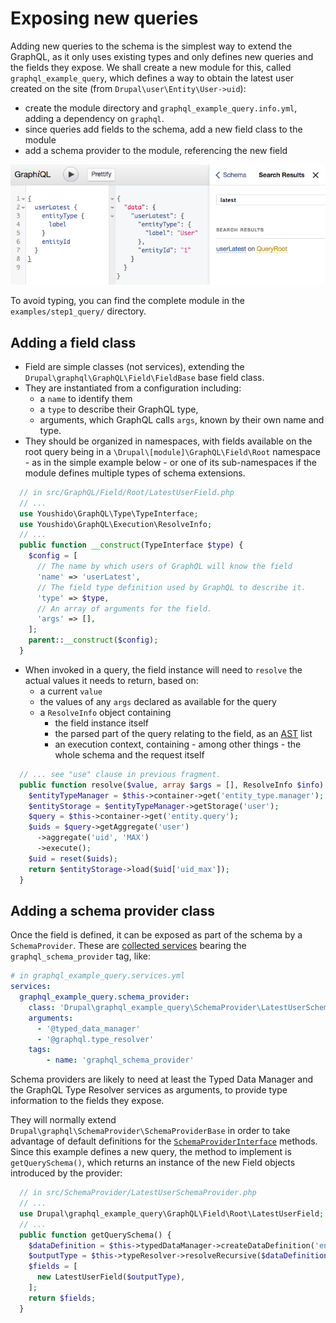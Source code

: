 # Exposing new queries

Adding new queries to the schema is the simplest way to extend the GraphQL, as
it only uses existing types and only defines new queries and the fields they
expose. We shall create a new module for this, called `graphql_example_query`,
which defines a way to obtain the latest user created on the site (from
`Drupal\user\Entity\User->uid`):

* create the module directory and `graphql_example_query.info.yml`, adding a
  dependency on `graphql`.
* since queries add fields to the schema, add a new field class to the module
* add a schema provider to the module, referencing the new field

![graphiql using the userLatest query](./queries-example.png)

To avoid typing, you can find the complete module in the `examples/step1_query/`
directory.


## Adding a field class

* Field are simple classes (not services), extending the
`Drupal\graphql\GraphQL\Field\FieldBase` base field class.
* They are instantiated from a configuration including:
  * a `name` to identify them
  * a `type` to describe their GraphQL type,
  * arguments, which GraphQL calls `args`, known by their own name and type.
* They should be organized in namespaces, with fields available on the root
query being in a `\Drupal\[module]\GraphQL\Field\Root` namespace - as in the
simple example below - or one of its sub-namespaces if the module defines
multiple types of schema extensions.

[AST]: https://en.wikipedia.org/wiki/Abstract_syntax_tree

```php
  // in src/GraphQL/Field/Root/LatestUserField.php
  // ...
  use Youshido\GraphQL\Type\TypeInterface;
  use Youshido\GraphQL\Execution\ResolveInfo;
  // ...
  public function __construct(TypeInterface $type) {
    $config = [
      // The name by which users of GraphQL will know the field
      'name' => 'userLatest',
      // The field type definition used by GraphQL to describe it.
      'type' => $type,
      // An array of arguments for the field.
      'args' => [],
    ];
    parent::__construct($config);
  }
```
* When invoked in a query, the field instance will need to `resolve` the actual
  values it needs to return, based on:
  * a current `value`
  * the values of any `args` declared as available for the query
  * a `ResolveInfo` object containing
    * the field instance itself
    * the parsed part of the query relating to the field, as an [AST] list
    * an execution context, containing - among other things - the whole schema
      and the request itself

```php
  // ... see "use" clause in previous fragment.
  public function resolve($value, array $args = [], ResolveInfo $info) {
    $entityTypeManager = $this->container->get('entity_type.manager');
    $entityStorage = $entityTypeManager->getStorage('user');
    $query = $this->container->get('entity.query');
    $uids = $query->getAggregate('user')
      ->aggregate('uid', 'MAX')
      ->execute();
    $uid = reset($uids);
    return $entityStorage->load($uid['uid_max']);
  }
```

## Adding a schema provider class

Once the field is defined, it can be exposed as part of the schema by a
`SchemaProvider`. These are [collected services] bearing the
`graphql_schema_provider` tag, like:

```yaml
# in graphql_example_query.services.yml
services:
  graphql_example_query.schema_provider:
    class: 'Drupal\graphql_example_query\SchemaProvider\LatestUserSchemaProvider'
    arguments:
      - '@typed_data_manager'
      - '@graphql.type_resolver'
    tags:
        - name: 'graphql_schema_provider'
```

Schema providers are likely to need at least the Typed Data Manager and the
GraphQL Type Resolver services as arguments, to provide type information to the
fields they expose.

[collected services]: https://api.drupal.org/api/drupal/core%21core.api.php/group/service_tag/8.3.x

They will normally extend `Drupal\graphql\SchemaProvider\SchemaProviderBase` in
order to take advantage of default definitions for the
[`SchemaProviderInterface`] methods. Since this example defines a new query, the
method to implement is `getQuerySchema()`, which returns an instance of the new
Field objects introduced by the provider:

[`SchemaProviderInterface`]: https://github.com/fubhy/graphql-drupal/blob/8.x-3.x/src/SchemaProvider/SchemaProviderInterface.php

```php
  // in src/SchemaProvider/LatestUserSchemaProvider.php
  // ...
  use Drupal\graphql_example_query\GraphQL\Field\Root\LatestUserField;
  // ...
  public function getQuerySchema() {
    $dataDefinition = $this->typedDataManager->createDataDefinition('entity:user');
    $outputType = $this->typeResolver->resolveRecursive($dataDefinition);
    $fields = [
      new LatestUserField($outputType),
    ];
    return $fields;
  }
```
